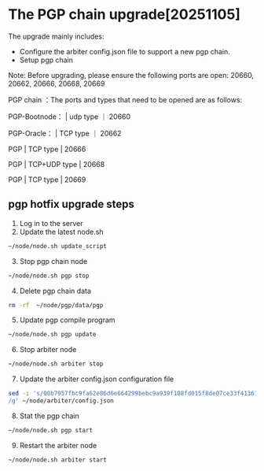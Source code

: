 # The PGP chain upgrade[20251105]

The upgrade mainly includes:

- Configure the arbiter config.json file to support a new pgp chain.
- Setup pgp chain
  
Note: Before upgrading, please ensure the following ports are open: 20660, 20662, 20666, 20668, 20669

PGP chain ：The ports and types that need to be opened are as follows:

PGP-Bootnode：       | udp type      ｜ 20660

PGP-Oracle：         | TCP type      ｜ 20662

PGP                  | TCP type      | 20666  

PGP                  | TCP+UDP type  | 20668 

PGP                  | TCP  type     | 20669  

## pgp hotfix upgrade steps

1. Log in to the server
2. Update the latest node.sh
   
```bash
~/node/node.sh update_script
```
3. Stop pgp chain node
   
```bash
~/node/node.sh pgp stop
```   
4. Delete pgp chain data
   
```bash
rm -rf  ~/node/pgp/data/pgp
```
5. Update pgp compile program
   
```bash
~/node/node.sh pgp update
```
6. Stop arbiter node
   
```bash
~/node/node.sh arbiter stop
```   
7. Update the arbiter config.json configuration file

```bash
sed -i 's/00b7957fbc9fa62e86d6e664299bebc9a939f108fd015f8de07ce33f4136175e/a3fdd5142d73a38b5db3f729cee4bcf902591831e46fdab4c1e222caf198abf4 
/g' ~/node/arbiter/config.json
```
8. Stat the pgp chain
   
```bash
~/node/node.sh pgp start
```
9. Restart the arbiter node

```bash
~/node/node.sh arbiter start
```

